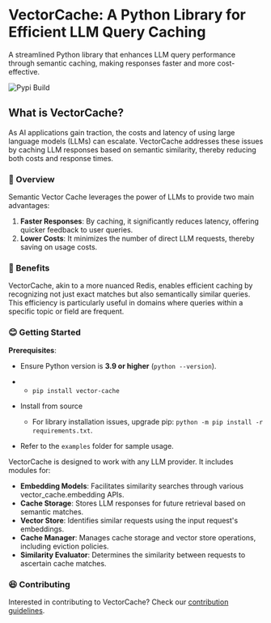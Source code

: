 # VectorCache: A Python Library for Efficient LLM Query Caching

A streamlined Python library that enhances LLM query performance through semantic caching, making responses faster and more cost-effective.

![Pypi Build](https://github.com/shivendrasoni/vector-cache/actions/workflows/publish.yml/badge.svg)

## What is VectorCache?

As AI applications gain traction, the costs and latency of using large language models (LLMs) can escalate. VectorCache addresses these issues by caching LLM responses based on semantic similarity, thereby reducing both costs and response times.


### 🤠 Overview

Semantic Vector Cache leverages the power of LLMs to provide two main advantages:

1. **Faster Responses**: By caching, it significantly reduces latency, offering quicker feedback to user queries.
2. **Lower Costs**: It minimizes the number of direct LLM requests, thereby saving on usage costs.

### 🤔 Benefits

VectorCache, akin to a more nuanced Redis, enables efficient caching by recognizing not just exact matches but also semantically similar queries. This efficiency is particularly useful in domains where queries within a specific topic or field are frequent.

### 😊 Getting Started

**Prerequisites**:
- Ensure Python version is **3.9 or higher** (`python --version`).
- - `pip install vector-cache`

- Install from source
  - For library installation issues, upgrade pip: `python -m pip install -r requirements.txt`.


- Refer to the `examples` folder for sample usage.

VectorCache is designed to work with any LLM provider. It includes modules for:
- **Embedding Models**: Facilitates similarity searches through various vector_cache.embedding APIs.
- **Cache Storage**: Stores LLM responses for future retrieval based on semantic matches.
- **Vector Store**: Identifies similar requests using the input request's embeddings.
- **Cache Manager**: Manages cache storage and vector store operations, including eviction policies.
- **Similarity Evaluator**: Determines the similarity between requests to ascertain cache matches.

### 😆 Contributing

Interested in contributing to VectorCache? Check our [contribution guidelines](docs/contributing.md).

